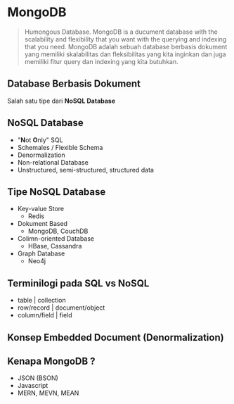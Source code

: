 # MongoDB

> Humongous Database.
> MongoDB is a ducument database with the scalability and flexibility that you want with the querying and indexing that you need.
> MongoDB adalah sebuah database berbasis dokument yang memiliki skalabilitas dan fleksibilitas yang kita inginkan dan juga memiliki fitur query dan indexing yang kita butuhkan.

## Database Berbasis Dokument

Salah satu tipe dari **NoSQL Database**

## NoSQL Database

- "**N**ot **O**nly" SQL
- Schemales / Flexible Schema
- Denormalization
- Non-relational Database
- Unstructured, semi-structured, structured data

## Tipe NoSQL Database

- Key-value Store
  - Redis
- Dokument Based
  - MongoDB, CouchDB
- Colimn-oriented Database
  - HBase, Cassandra
- Graph Database
  - Neo4j

## Terminilogi pada SQL vs NoSQL

- table | collection
- row/record | document/object
- column/field | field

## Konsep Embedded Document (Denormalization)

## Kenapa MongoDB ?

- JSON (BSON)
- Javascript
- MERN, MEVN, MEAN
